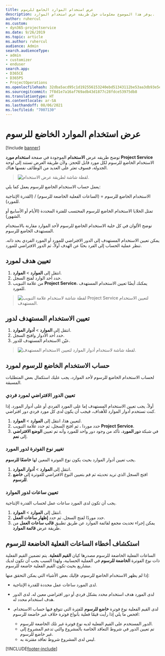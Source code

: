 ```yaml
---
title: عرض استخدام الموارد الخاضع للرسوم
description: يوفر هذا الموضوع معلومات حول طريقة عرض استخدام الموارد.
author: ruhercul
ms.custom:
- dyn365-projectservice
ms.date: 9/26/2019
ms.topic: article
ms.author: ruhercul
audience: Admin
search.audienceType:
- admin
- customizer
- enduser
search.app:
- D365CE
- D365PS
- ProjectOperations
ms.openlocfilehash: 32dba5acd95c1d192556153240ebd51343112be53aa3db93e5e6f127c2d960e9
ms.sourcegitcommit: 7f8d1e7a16af769adb43d1877c28fdce53975db8
ms.translationtype: HT
ms.contentlocale: ar-SA
ms.lasthandoff: 08/06/2021
ms.locfileid: "7007130"
---
```

# <a name="view-chargeable-utilization-for-resources"></a>عرض استخدام الموارد الخاضع للرسوم

[!include [banner](../includes/psa-now-project-operations.md)]
 
توضح طريقه عرض **الاستخدام** الموجودة في صفحة **استخدام مورد Project Service** الاستخدام الخاضع للرسوم لكل مورد قابل للحجز. ولأن طريقة العرض تستند إلى لوحة الجدولة، فسوف تعثر على العديد من الوظائف نفسها هناك.

> ![لقطة شاشة لطريقة عرض الاستخدام.](media/FAQ-utilization-1.png)
 

يعمل حساب الاستخدام الخاضع للرسوم يعمل كما يلي:

   الاستخدام الخاضع للرسوم = (الساعات الفعلية الخاضعة للرسوم) / (القدرة الإنتاجية للمورد).

تمثل الخلايا الاستخدام الخاضع للرسوم المحتسب للفترة المحددة (الأيام أو الأسابيع أو الشهور).

توضح الألوان في كل خلية الاستخدام الخاضع للرسوم لأحد الموارد مقارنة بالاستخدام المستهدف الخاضع للرسوم. 

يمكن تعيين الاستخدام المستهدف إلى الدور الافتراضي للمورد أو المورد الفردي بحد ذاته. تنظر عملية الحساب إلى الفرد بحثًا عن الهدف أولاً، ثم الدور الافتراضي للمورد.

## <a name="set-target-on-a-resource"></a>تعيين هدف لمورد

1. انتقل إلى **الموارد** \> **الموارد**. 
2. حدد أحد الوارد لفتح السجل. 
3. من علامة التبويب **Project Service**، يمكنك أيضًا تعيين الاستخدام المستهدف للمورد.

> ![لقطة شاشة لاستخدام علامة التبويب Project Service لتعيين الاستخدام المستهدف.](media/FAQ-utilization-2.png)
 
## <a name="set-target-utilization-on-a-role"></a>تعيين الاستخدام المستهدف لدور

1. انتقل إلى **الموارد** \> **أدوار الموارد**. 
2. حدد أحد الأدوار وافتح السجل. 
3. عيّن الاستخدام المستهدف للدور.

> ![لقطة شاشة لاستخدام أدوار الموارد لتعيين الاستخدام المستهدف.](media/FAQ-utilization-3.png)
 
## <a name="calculate-chargeable-utilization-for-a-resource"></a>حساب الاستخدام الخاضع للرسوم لمورد

لحساب الاستخدام الخاضع للرسوم لأحد الموارد، يجب عليك استكمال بعض المتطلبات المسبقة. 

### <a name="set-default-role-for-individual-resource"></a>تعيين الدور الافتراضي لمورد فردي

أولاً، يجب تعيين الاستخدام المستهدف إما على المورد الفردي أو على أدوار المورد. إذا كنت تستخدم أدوار الموارد للأهداف، فيجب أن يكون لدى كل مورد فردي دور افتراضي. 

1. لتعيين هذا، انتقل إلى **الموارد** \> **الموارد**. 
2. حدد موردا ، ثم افتح السجل، ثم حدد علامة التبويب **Project Service**. 
3. في شبكة **دور المورد**، تأكد من وجود دور واحد للمورد وأنه تم تعيين **الوضع الافتراضي** إلى **نعم**.
 
### <a name="change-billing-type-for-resource-role"></a>تغيير نوع الفوترة لدور المورد

يجب تعيين أدوار الموارد بحيث يكون نوع الفوترة المعين لها **خاضعًا للرسوم**. 

1. انتقل إلى **الموارد** \> **أدوار الموارد**. 
2. افتح السجل الذي تريد تحديثه ثم قم بتعيين النوع الافتراضي للفوترة إلى **خاضع للرسوم**.

### <a name="set-working-hours-for-resource-role"></a>تعيين ساعات لدور الموارد
 
يجب أن تكون لدى المورد ساعات عمل لحساب القدرة الإنتاجية. 

1. انتقل إلى **الموارد** \> **الموارد**. 
2. حدد موردًا لفتح السجل، ثم حدد **إظهار ساعات العمل**. 
3. يمكن إجراء تحديث مجمع لقائمة الموارد عن طريق تطبيق **قالب ساعات العمل** من طريقة عرض **قائمة الموارد**.

## <a name="troubleshooting-chargeable-actual-hours"></a>استكشاف أخطاء الساعات الفعلية الخاضعة للرسوم

الساعات الفعلية الخاضعة للرسوم مصدرها كيان **القيم الفعلية**. يتم تضمين القيم الفعلية ذات نوع الفوترة **الخاضعة للرسوم** في العملية الحسابية، ولهذا السبب يجب أن تكون لديك مشاريع بحيث تكون القيم الفعلية خاضعة للرسوم.

إذا لم يظهر الاستخدام الخاضع للرسوم، فإليك بعض الأشياء التي يمكن التحقق منها:

- لدى المورد ساعات عمل محددة للقدرة الإنتاجية.
- لدى المورد هدف استخدام محدد بشكل فردي أو دور افتراضي معين له. لدى الدور هدف استخدام محدد له.
- لدى القيم الفعلية نوع فوترة **خاضع للرسوم** للفترة التي تتوقع فيها حساب الاستخدام. افحص ما يلي إذا رأيت قيمًا فعلية بأنواع فوترة خلاف غير خاضعة للرسوم:

  - الدور المستخدم على القيم الفعلية لديه نوع فوترة غير تلك الخاضعة للرسوم.
  - تم تعيين الدور في شروط التعاقد الخاصة بالمشروع والتي تدعم المشروع إلى غير خاضع للرسوم.
  - ‏‏ليس لدى المشروع شروط تعاقد مقترنة به.



[!INCLUDE[footer-include](../includes/footer-banner.md)]